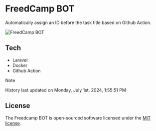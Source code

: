 # FreedCamp BOT

Automatically assign an ID before the task title based on Github Action.

![FreedCamp BOT](https://repository-images.githubusercontent.com/737932867/7d34798b-2680-471c-b089-a78a718d3d6a)

## Tech

- Laravel
- Docker
- Github Action

> [!NOTE]  
> History last updated on Monday, July 1st, 2024, 1:55:51 PM

## License

The Freedcamp BOT is open-sourced software licensed under the [MIT license](https://opensource.org/licenses/MIT).
